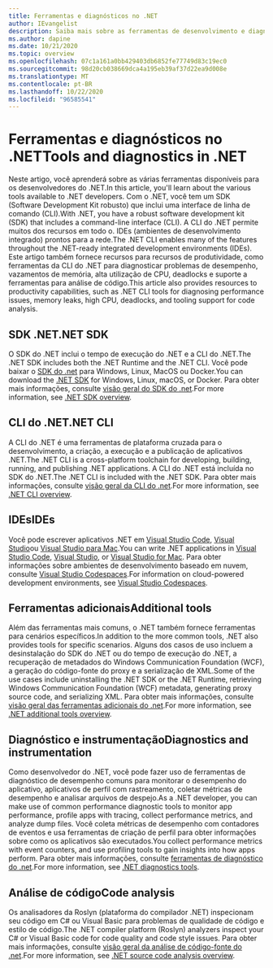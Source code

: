 ```yaml
---
title: Ferramentas e diagnósticos no .NET
author: IEvangelist
description: Saiba mais sobre as ferramentas de desenvolvimento e diagnóstico disponíveis para os desenvolvedores do .NET.
ms.author: dapine
ms.date: 10/21/2020
ms.topic: overview
ms.openlocfilehash: 07c1a161a0bb429403db6852fe77749d83c19ec0
ms.sourcegitcommit: 98d20cb038669dca4a195eb39af37d22ea9d008e
ms.translationtype: MT
ms.contentlocale: pt-BR
ms.lasthandoff: 10/22/2020
ms.locfileid: "96585541"
---
```

# <a name="tools-and-diagnostics-in-net"></a><span data-ttu-id="aba50-103">Ferramentas e diagnósticos no .NET</span><span class="sxs-lookup"><span data-stu-id="aba50-103">Tools and diagnostics in .NET</span></span>

<span data-ttu-id="aba50-104">Neste artigo, você aprenderá sobre as várias ferramentas disponíveis para os desenvolvedores do .NET.</span><span class="sxs-lookup"><span data-stu-id="aba50-104">In this article, you'll learn about the various tools available to .NET developers.</span></span> <span data-ttu-id="aba50-105">Com o .NET, você tem um SDK (Software Development Kit robusto) que inclui uma interface de linha de comando (CLI).</span><span class="sxs-lookup"><span data-stu-id="aba50-105">With .NET, you have a robust software development kit (SDK) that includes a command-line interface (CLI).</span></span> <span data-ttu-id="aba50-106">A CLI do .NET permite muitos dos recursos em todo o. IDEs (ambientes de desenvolvimento integrado) prontos para a rede.</span><span class="sxs-lookup"><span data-stu-id="aba50-106">The .NET CLI enables many of the features throughout the .NET-ready integrated development environments (IDEs).</span></span> <span data-ttu-id="aba50-107">Este artigo também fornece recursos para recursos de produtividade, como ferramentas da CLI do .NET para diagnosticar problemas de desempenho, vazamentos de memória, alta utilização de CPU, deadlocks e suporte a ferramentas para análise de código.</span><span class="sxs-lookup"><span data-stu-id="aba50-107">This article also provides resources to productivity capabilities, such as .NET CLI tools for diagnosing performance issues, memory leaks, high CPU, deadlocks, and tooling support for code analysis.</span></span>

## <a name="net-sdk"></a><span data-ttu-id="aba50-108">SDK .NET</span><span class="sxs-lookup"><span data-stu-id="aba50-108">.NET SDK</span></span>

<span data-ttu-id="aba50-109">O SDK do .NET inclui o tempo de execução do .NET e a CLI do .NET.</span><span class="sxs-lookup"><span data-stu-id="aba50-109">The .NET SDK includes both the .NET Runtime and the .NET CLI.</span></span> <span data-ttu-id="aba50-110">Você pode baixar o [SDK do .net](https://dotnet.microsoft.com/download) para Windows, Linux, MacOS ou Docker.</span><span class="sxs-lookup"><span data-stu-id="aba50-110">You can download the [.NET SDK](https://dotnet.microsoft.com/download) for Windows, Linux, macOS, or Docker.</span></span> <span data-ttu-id="aba50-111">Para obter mais informações, consulte [visão geral do SDK do .net](../core/sdk.md).</span><span class="sxs-lookup"><span data-stu-id="aba50-111">For more information, see [.NET SDK overview](../core/sdk.md).</span></span>

## <a name="net-cli"></a><span data-ttu-id="aba50-112">CLI do .NET</span><span class="sxs-lookup"><span data-stu-id="aba50-112">.NET CLI</span></span>

<span data-ttu-id="aba50-113">A CLI do .NET é uma ferramentas de plataforma cruzada para o desenvolvimento, a criação, a execução e a publicação de aplicativos .NET.</span><span class="sxs-lookup"><span data-stu-id="aba50-113">The .NET CLI is a cross-platform toolchain for developing, building, running, and publishing .NET applications.</span></span> <span data-ttu-id="aba50-114">A CLI do .NET está incluída no SDK do .NET.</span><span class="sxs-lookup"><span data-stu-id="aba50-114">The .NET CLI is included with the .NET SDK.</span></span> <span data-ttu-id="aba50-115">Para obter mais informações, consulte [visão geral da CLI do .net](../core/tools/index.md).</span><span class="sxs-lookup"><span data-stu-id="aba50-115">For more information, see [.NET CLI overview](../core/tools/index.md).</span></span>

## <a name="ides"></a><span data-ttu-id="aba50-116">IDEs</span><span class="sxs-lookup"><span data-stu-id="aba50-116">IDEs</span></span>

<span data-ttu-id="aba50-117">Você pode escrever aplicativos .NET em [Visual Studio Code](https://code.visualstudio.com/docs), [Visual Studio](/visualstudio/windows)ou [Visual Studio para Mac](/visualstudio/mac).</span><span class="sxs-lookup"><span data-stu-id="aba50-117">You can write .NET applications in [Visual Studio Code](https://code.visualstudio.com/docs), [Visual Studio](/visualstudio/windows), or [Visual Studio for Mac](/visualstudio/mac).</span></span> <span data-ttu-id="aba50-118">Para obter informações sobre ambientes de desenvolvimento baseado em nuvem, consulte [Visual Studio Codespaces](/visualstudio/codespaces/overview/what-is-vsonline).</span><span class="sxs-lookup"><span data-stu-id="aba50-118">For information on cloud-powered development environments, see [Visual Studio Codespaces](/visualstudio/codespaces/overview/what-is-vsonline).</span></span>

## <a name="additional-tools"></a><span data-ttu-id="aba50-119">Ferramentas adicionais</span><span class="sxs-lookup"><span data-stu-id="aba50-119">Additional tools</span></span>

<span data-ttu-id="aba50-120">Além das ferramentas mais comuns, o .NET também fornece ferramentas para cenários específicos.</span><span class="sxs-lookup"><span data-stu-id="aba50-120">In addition to the more common tools, .NET also provides tools for specific scenarios.</span></span> <span data-ttu-id="aba50-121">Alguns dos casos de uso incluem a desinstalação do SDK do .NET ou do tempo de execução do .NET, a recuperação de metadados do Windows Communication Foundation (WCF), a geração do código-fonte do proxy e a serialização de XML.</span><span class="sxs-lookup"><span data-stu-id="aba50-121">Some of the use cases include uninstalling the .NET SDK or the .NET Runtime, retrieving Windows Communication Foundation (WCF) metadata, generating proxy source code, and serializing XML.</span></span> <span data-ttu-id="aba50-122">Para obter mais informações, consulte [visão geral das ferramentas adicionais do .net](../core/additional-tools/index.md).</span><span class="sxs-lookup"><span data-stu-id="aba50-122">For more information, see [.NET additional tools overview](../core/additional-tools/index.md).</span></span>

## <a name="diagnostics-and-instrumentation"></a><span data-ttu-id="aba50-123">Diagnóstico e instrumentação</span><span class="sxs-lookup"><span data-stu-id="aba50-123">Diagnostics and instrumentation</span></span>

<span data-ttu-id="aba50-124">Como desenvolvedor do .NET, você pode fazer uso de ferramentas de diagnóstico de desempenho comuns para monitorar o desempenho do aplicativo, aplicativos de perfil com rastreamento, coletar métricas de desempenho e analisar arquivos de despejo.</span><span class="sxs-lookup"><span data-stu-id="aba50-124">As a .NET developer, you can make use of common performance diagnostic tools to monitor app performance, profile apps with tracing, collect performance metrics, and analyze dump files.</span></span> <span data-ttu-id="aba50-125">Você coleta métricas de desempenho com contadores de eventos e usa ferramentas de criação de perfil para obter informações sobre como os aplicativos são executados.</span><span class="sxs-lookup"><span data-stu-id="aba50-125">You collect performance metrics with event counters, and use profiling tools to gain insights into how apps perform.</span></span> <span data-ttu-id="aba50-126">Para obter mais informações, consulte [ferramentas de diagnóstico do .net](../core/diagnostics/index.md).</span><span class="sxs-lookup"><span data-stu-id="aba50-126">For more information, see [.NET diagnostics tools](../core/diagnostics/index.md).</span></span>

## <a name="code-analysis"></a><span data-ttu-id="aba50-127">Análise de código</span><span class="sxs-lookup"><span data-stu-id="aba50-127">Code analysis</span></span>

<span data-ttu-id="aba50-128">Os analisadores da Roslyn (plataforma do compilador .NET) inspecionam seu código em C# ou Visual Basic para problemas de qualidade de código e estilo de código.</span><span class="sxs-lookup"><span data-stu-id="aba50-128">The .NET compiler platform (Roslyn) analyzers inspect your C# or Visual Basic code for code quality and code style issues.</span></span> <span data-ttu-id="aba50-129">Para obter mais informações, consulte [visão geral da análise de código-fonte do .net](code-analysis/overview.md).</span><span class="sxs-lookup"><span data-stu-id="aba50-129">For more information, see [.NET source code analysis overview](code-analysis/overview.md).</span></span>
